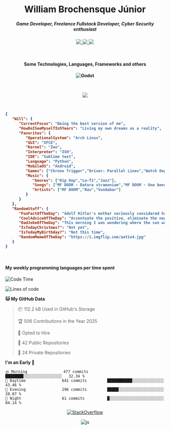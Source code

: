 <h1 align="center">William Brochensque Júnior</h1>

<h5 align="center">Game Developer, Freelance Fullstack Developer, Cyber Security enthusiast</h5>

<p align="center">
	<a href="https://gist.github.com/willnaoosmith">
		<img src="https://img.shields.io/badge/-Gists-000?style=for-the-badge&logo=Github&logoColor=white" />
	</a>
	<a href="https://stackoverflow.com/users/12368797/william-brochensque-junior?tab=profile">
		<img src="https://img.shields.io/badge/Stack_Overflow-FE7A16?style=for-the-badge&logo=stack-overflow&logoColor=white" />
	</a>	
	<a href="https://www.linkedin.com/in/william-brochensque-j%C3%BAnior-b9a492225/">
		<img src="https://img.shields.io/badge/-LinkedIn-%230077B5?style=for-the-badge&logo=linkedin&logoColor=white" />
	</a>	
</p>

<br>

<h4 align="center">Some Technologies, Languages, Frameworks and others<h4/>

<p align="center">
<picture>
	<source media="(prefers-color-scheme: dark)" srcset="https://img.shields.io/badge/godot%20-%23000.svg?&style=for-the-badge&logo=godotengine&logoColor=white">
	<source media="(prefers-color-scheme: light)" srcset="https://img.shields.io/badge/godot%20-%23000.svg?&style=for-the-badge&logo=godotengine&logoColor=white">
	<img src="https://img.shields.io/badge/godot%20-%23000.svg?&style=for-the-badge&logo=godotengine&logoColor=white" alt="Godot" />
</picture>
<!--
<span>Not worth it anymore. Time to change whats left.</span>
<picture>
	<source media="(prefers-color-scheme: dark)" srcset="https://img.shields.io/badge/flask%20-%23000.svg?&style=for-the-badge&logo=flask&logoColor=white">
	<source media="(prefers-color-scheme: light)" srcset="https://img.shields.io/badge/flask%20-%23000.svg?&style=for-the-badge&logo=flask&logoColor=white">
	<img src="https://img.shields.io/badge/flask%20-%23000.svg?&style=for-the-badge&logo=flask&logoColor=white" alt="flask" />
</picture>
<picture>
	<source media="(prefers-color-scheme: dark)" srcset="https://img.shields.io/badge/MySQL-00000F?style=for-the-badge&logo=mysql&logoColor=white">
	<source media="(prefers-color-scheme: light)" srcset="https://img.shields.io/badge/MySQL-00000F?style=for-the-badge&logo=mysql&logoColor=white">
	<img src="https://img.shields.io/badge/MySQL-00000F?style=for-the-badge&logo=mysql&logoColor=white" alt="MySQL" />
</picture>
<picture>
	<source media="(prefers-color-scheme: dark)" srcset="https://img.shields.io/badge/shell_script%20-%23121011.svg?&style=for-the-badge&logo=gnu-bash&logoColor=white">
	<source media="(prefers-color-scheme: light)" srcset="https://img.shields.io/badge/shell_script%20-%23121011.svg?&style=for-the-badge&logo=gnu-bash&logoColor=white">
	<img src="https://img.shields.io/badge/shell_script%20-%23121011.svg?&style=for-the-badge&logo=gnu-bash&logoColor=white" alt="Bash" />
</picture>
<picture>
	<source media="(prefers-color-scheme: dark)" srcset="https://img.shields.io/badge/react%20-%2320232a.svg?&style=for-the-badge&logo=react&logoColor=%2361DAFB">
	<source media="(prefers-color-scheme: light)" srcset="https://img.shields.io/badge/react%20-%2320232a.svg?&style=for-the-badge&logo=react&logoColor=%2361DAFB">
	<img src="https://img.shields.io/badge/react%20-%2320232a.svg?&style=for-the-badge&logo=react%2DJS&logoColor=%2361DAFB" alt="React-JS" />
</picture>
<picture>
	<source media="(prefers-color-scheme: dark)" srcset="https://img.shields.io/badge/react_native%20-%2320232a.svg?&style=for-the-badge&logo=react&logoColor=%2361DAFB">
	<source media="(prefers-color-scheme: light)" srcset="https://img.shields.io/badge/react_native%20-%2320232a.svg?&style=for-the-badge&logo=react&logoColor=%2361DAFB">
	<img src="https://img.shields.io/badge/react_native%20-%2320232a.svg?&style=for-the-badge&logo=react&logoColor=%2361DAFB" alt="React Native"/>
</picture>	
<picture>
	<source media="(prefers-color-scheme: dark)" srcset="https://img.shields.io/badge/python%20-%2314354C.svg?&style=for-the-badge&logo=python&logoColor=white">
	<source media="(prefers-color-scheme: light)" srcset="https://img.shields.io/badge/python%20-%2314354C.svg?&style=for-the-badge&logo=python&logoColor=white">
	<img src="https://img.shields.io/badge/python%20-%2314354C.svg?&style=for-the-badge&logo=python&logoColor=white" alt="Python" />
</picture>
<picture>
	<source media="(prefers-color-scheme: dark)" srcset="https://img.shields.io/badge/trello-0079BF?style=for-the-badge&logo=trello&logoColor=white">
	<source media="(prefers-color-scheme: light)" srcset="https://img.shields.io/badge/trello-0079BF?style=for-the-badge&logo=trello&logoColor=white">
	<img src="https://img.shields.io/badge/trello-0079BF?style=for-the-badge&logo=trello&logoColor=white" alt="Trello" />
</picture>
<picture>
	<source media="(prefers-color-scheme: dark)" srcset="https://img.shields.io/badge/CSS-3498DB?&style=for-the-badge&logo=css3&logoColor=white">
	<source media="(prefers-color-scheme: light)" srcset="https://img.shields.io/badge/CSS-3498DB?&style=for-the-badge&logo=css3&logoColor=white">
	<img src="https://img.shields.io/badge/CSS-3498DB?&style=for-the-badge&logo=css3&logoColor=white" alt="CSS" />
</picture>
<picture>
	<source media="(prefers-color-scheme: dark)" srcset="https://img.shields.io/static/v1?style=for-the-badge&message=Metabase&color=509EE3&logo=Metabase&logoColor=FFFFFF&label=">
	<source media="(prefers-color-scheme: light)" srcset="https://img.shields.io/static/v1?style=for-the-badge&message=Metabase&color=509EE3&logo=Metabase&logoColor=FFFFFF&label=">
	<img src="https://img.shields.io/static/v1?style=for-the-badge&message=Metabase&color=509EE3&logo=Metabase&logoColor=FFFFFF&label=" alt="Metabase" />
</picture>
<picture>
	<source media="(prefers-color-scheme: dark)" srcset="https://img.shields.io/badge/SAP-0FAAFF?style=for-the-badge&logo=sap&logoColor=white">
	<source media="(prefers-color-scheme: light)" srcset="https://img.shields.io/badge/SAP-0FAAFF?style=for-the-badge&logo=sap&logoColor=white">
	<img src="https://img.shields.io/badge/SAP-0FAAFF?style=for-the-badge&logo=sap%20Business%20One&logoColor=white" alt="SAP"/>
</picture>
<picture>
	<source media="(prefers-color-scheme: dark)" srcset="https://img.shields.io/badge/HTML-239120?style=for-the-badge&logo=html5&logoColor=white">
	<source media="(prefers-color-scheme: light)" srcset="https://img.shields.io/badge/HTML-239120?style=for-the-badge&logo=html5&logoColor=white">
	<img src="https://img.shields.io/badge/HTML-239120?style=for-the-badge&logo=html5&logoColor=white" alt="HTML" />
</picture>
<picture>
	<source media="(prefers-color-scheme: dark)" srcset="https://img.shields.io/badge/open_source_initiative-3DA639?style=for-the-badge&logo=open-source-initiative&logoColor=white">
	<source media="(prefers-color-scheme: light)" srcset="https://img.shields.io/badge/open_source_initiative-3DA639?style=for-the-badge&logo=open-source-initiative&logoColor=white">
	<img src="https://img.shields.io/badge/open_source_initiative-3DA639?style=for-the-badge&logo=open-source-initiative&logoColor=white" alt="Open Source Iniciative" />
</picture>
<picture>
	<source media="(prefers-color-scheme: dark)" srcset="https://img.shields.io/badge/Selenium-43B02A?style=for-the-badge&logo=selenium&logoColor=white">
	<source media="(prefers-color-scheme: light)" srcset="https://img.shields.io/badge/Selenium-43B02A?style=for-the-badge&logo=selenium&logoColor=white">
	<img src="https://img.shields.io/badge/Selenium-43B02A?style=for-the-badge&logo=selenium&logoColor=white" alt="Selenium" />
</picture>
<picture>
	<source media="(prefers-color-scheme: dark)" srcset="https://img.shields.io/badge/MongoDB-%234ea94b.svg?&style=for-the-badge&logo=mongodb&logoColor=white">
	<source media="(prefers-color-scheme: light)" srcset="https://img.shields.io/badge/MongoDB-%234ea94b.svg?&style=for-the-badge&logo=mongodb&logoColor=white">
	<img src="https://img.shields.io/badge/MongoDB-%234ea94b.svg?&style=for-the-badge&logo=mongodb&logoColor=white" alt="MongoDB" />
</picture>
<picture>
	<source media="(prefers-color-scheme: dark)" srcset="https://img.shields.io/badge/Android-3DDC84?style=for-the-badge&logo=android&logoColor=white">
	<source media="(prefers-color-scheme: light)" srcset="https://img.shields.io/badge/Android-3DDC84?style=for-the-badge&logo=android&logoColor=white">
	<img src="https://img.shields.io/badge/Android-3DDC84?style=for-the-badge&logo=android&logoColor=white" alt="Android" />
</picture>
<picture>
	<source media="(prefers-color-scheme: dark)" srcset="https://img.shields.io/badge/Linux%20❤️-FCC624?style=for-the-badge&logo=linux&logoColor=black">
	<source media="(prefers-color-scheme: light)" srcset="https://img.shields.io/badge/Linux%20❤️-FCC624?style=for-the-badge&logo=linux&logoColor=black">
	<img src="https://img.shields.io/badge/Linux%20❤️-FCC624?style=for-the-badge&logo=linux&logoColor=black" alt="Linux" />
</picture>
<picture>
	<source media="(prefers-color-scheme: dark)" srcset="https://img.shields.io/badge/Firebase-ffca28?style=for-the-badge&logo=firebase&logoColor=black">
	<source media="(prefers-color-scheme: light)" srcset="https://img.shields.io/badge/Firebase-ffca28?style=for-the-badge&logo=firebase&logoColor=black">
	<img src="https://img.shields.io/badge/Firebase-ffca28?style=for-the-badge&logo=firebase&logoColor=black" alt="Firebase" />
</picture>
<picture>
	<source media="(prefers-color-scheme: dark)" srcset="https://img.shields.io/badge/JavaScript-F7DF1E?style=for-the-badge&logo=javascript&logoColor=black">
	<source media="(prefers-color-scheme: light)" srcset="https://img.shields.io/badge/JavaScript-F7DF1E?style=for-the-badge&logo=javascript&logoColor=black">
	<img src="https://img.shields.io/badge/JavaScript-F7DF1E?style=for-the-badge&logo=javascript&logoColor=black" alt="Javascript" />
</picture>
<picture>
	<source media="(prefers-color-scheme: dark)" srcset="https://img.shields.io/badge/git-F05032?style=for-the-badge&logo=git&logoColor=white">
	<source media="(prefers-color-scheme: light)" srcset="https://img.shields.io/badge/git-F05032?style=for-the-badge&logo=git&logoColor=white">
	<img src="https://img.shields.io/badge/git-F05032?style=for-the-badge&logo=git&logoColor=white" alt="GitHub" />
</picture>
<picture>
	<source media="(prefers-color-scheme: dark)" srcset="https://img.shields.io/badge/Microsoft_SQL_Server-CC2927?style=for-the-badge&logo=microsoft-sql-server&logoColor=white">
	<source media="(prefers-color-scheme: light)" srcset="https://img.shields.io/badge/Microsoft_SQL_Server-CC2927?style=for-the-badge&logo=microsoft-sql-server&logoColor=white">
	<img src="https://img.shields.io/badge/Microsoft_SQL_Server-CC2927?style=for-the-badge&logo=microsoft-sql-server&logoColor=white" alt="SQL Server"/>
</picture>
-->

</p>

</br>
<p align="center">
	<img src="https://spotify-github-profile.kittinanx.com/api/view?uid=12181824518&cover_image=true&theme=default&show_offline=false&background_color=0d1117&interchange=true)](https://github.com/kittinan/spotify-github-profile" />
</p>

</br>

<!--START_SECTION:mydata-->

```json
{
   "Will": {
      "CurrentFocus": "Being the best version of me",
      "HowDoISeeMyselfIn5Years": "Living my own dreams as a reality",
      "Favorites": {
         "OperationalSystem": "Arch Linux",
         "GUI": "XFCE",
         "Kernel": "Zen",
         "Interpreter": "ZSH",
         "IDE": "Sublime text",
         "Language": "Python",
         "MobileOS": "Android",
         "Games": ["Chrono Trigger","Driver: Parallel Lines","Watch Dogs"],
         "Music": {
            "Genres": ["Hip Hop","Lo-fi","Jazz"],
            "Songs": ["MF DOOM - Datura stramonium","MF DOOM - One beer","Quasimodo - Bad character"],
            "Artists": ["MF DOOM","Rav","Vundabar"]
         }
      }
   },
   "RandomStuff": {
      "FunFactOfTheDay": "Adolf Hitler's mother seriously considered having an abortion but was talked out of it by her doctor.",
      "CoolAdviceOfTheDay": "Accentuate the positive, eliminate the negative.",
      "DadJokeOfTheDay": "This morning I was wondering where the sun was, but then it dawned on me.",
      "IsTodayChristmas?": "Not yet",
      "IsTodayMyBirthday?": "Not this time",
      "RandomMemeOfTheDay": "https://i.imgflip.com/aat1o4.jpg"
   }
}
```

<!--END_SECTION:mydata-->

<br>

<h4 align="left">My weekly programming languages per time spent</h4>

<!--START_SECTION:waka-->
![Code Time](http://img.shields.io/badge/Code%20Time-1%2C427%20hrs%2033%20mins-blue)

![Lines of code](https://img.shields.io/badge/From%20Hello%20World%20I%27ve%20Written-2.0%20million%20lines%20of%20code-blue)

**🐱 My GitHub Data** 

> 📦 112.2 kB Used in GitHub's Storage 
 > 
> 🏆 506 Contributions in the Year 2025
 > 
> 💼 Opted to Hire
 > 
> 📜 42 Public Repositories 
 > 
> 🔑 24 Private Repositories 
 > 
**I'm an Early 🐤** 

```text
🌞 Morning                477 commits         ████████░░░░░░░░░░░░░░░░░   32.34 % 
🌆 Daytime                641 commits         ███████████░░░░░░░░░░░░░░   43.46 % 
🌃 Evening                296 commits         █████░░░░░░░░░░░░░░░░░░░░   20.07 % 
🌙 Night                  61 commits          █░░░░░░░░░░░░░░░░░░░░░░░░   04.14 % 
```



<!--END_SECTION:waka-->

<p align="center">
	<a href="https://stackoverflow.com/users/12368797/william-brochensque-junior?tab=profile">
		<picture>
			<source media="(prefers-color-scheme: dark)" srcset="https://readme-components.vercel.app/api?component=stackoverflow&stackoverflowid=12368797&fill=0D1117&textfill=ffffff">
			<source media="(prefers-color-scheme: light)" srcset="https://readme-components.vercel.app/api?component=stackoverflow&stackoverflowid=12368797&fill=0D1117&textfill=ffffff">
			<img src="https://readme-components.vercel.app/api?component=stackoverflow&stackoverflowid=12368797&fill=0D1117&textfill=ffffff" alt="StackOverflow" />
		</picture>
	</a>
</p>

<p align="center">
	<img src="https://komarev.com/ghpvc/?username=willnaoosmith&color=fb760b&label=Visitors" alt="js" />
</p>

